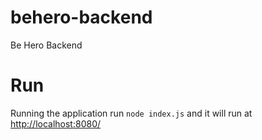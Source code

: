 # behero-backend
Be Hero Backend

# Run

Running the application
run ```node index.js``` and it will run at [http://localhost:8080/](http://localhost:8080/)
